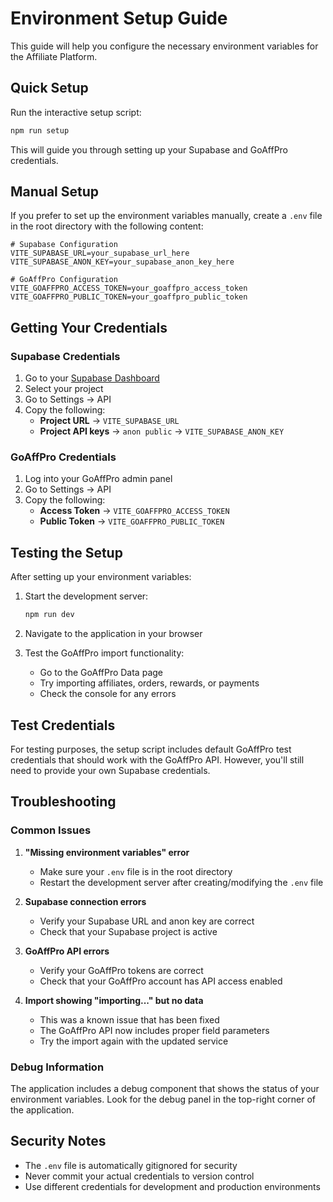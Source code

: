 # Environment Setup Guide

This guide will help you configure the necessary environment variables for the Affiliate Platform.

## Quick Setup

Run the interactive setup script:

```bash
npm run setup
```

This will guide you through setting up your Supabase and GoAffPro credentials.

## Manual Setup

If you prefer to set up the environment variables manually, create a `.env` file in the root directory with the following content:

```env
# Supabase Configuration
VITE_SUPABASE_URL=your_supabase_url_here
VITE_SUPABASE_ANON_KEY=your_supabase_anon_key_here

# GoAffPro Configuration
VITE_GOAFFPRO_ACCESS_TOKEN=your_goaffpro_access_token
VITE_GOAFFPRO_PUBLIC_TOKEN=your_goaffpro_public_token
```

## Getting Your Credentials

### Supabase Credentials

1. Go to your [Supabase Dashboard](https://supabase.com/dashboard)
2. Select your project
3. Go to Settings → API
4. Copy the following:
   - **Project URL** → `VITE_SUPABASE_URL`
   - **Project API keys** → `anon public` → `VITE_SUPABASE_ANON_KEY`

### GoAffPro Credentials

1. Log into your GoAffPro admin panel
2. Go to Settings → API
3. Copy the following:
   - **Access Token** → `VITE_GOAFFPRO_ACCESS_TOKEN`
   - **Public Token** → `VITE_GOAFFPRO_PUBLIC_TOKEN`

## Testing the Setup

After setting up your environment variables:

1. Start the development server:
   ```bash
   npm run dev
   ```

2. Navigate to the application in your browser

3. Test the GoAffPro import functionality:
   - Go to the GoAffPro Data page
   - Try importing affiliates, orders, rewards, or payments
   - Check the console for any errors

## Test Credentials

For testing purposes, the setup script includes default GoAffPro test credentials that should work with the GoAffPro API. However, you'll still need to provide your own Supabase credentials.

## Troubleshooting

### Common Issues

1. **"Missing environment variables" error**
   - Make sure your `.env` file is in the root directory
   - Restart the development server after creating/modifying the `.env` file

2. **Supabase connection errors**
   - Verify your Supabase URL and anon key are correct
   - Check that your Supabase project is active

3. **GoAffPro API errors**
   - Verify your GoAffPro tokens are correct
   - Check that your GoAffPro account has API access enabled

4. **Import showing "importing..." but no data**
   - This was a known issue that has been fixed
   - The GoAffPro API now includes proper field parameters
   - Try the import again with the updated service

### Debug Information

The application includes a debug component that shows the status of your environment variables. Look for the debug panel in the top-right corner of the application.

## Security Notes

- The `.env` file is automatically gitignored for security
- Never commit your actual credentials to version control
- Use different credentials for development and production environments 